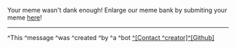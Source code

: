 Your meme wasn't dank enough! Enlarge our meme bank by submiting your meme [here](http://np.reddit.com/message/compose/?to=&amp;amp;subject=%s)!
****
^This ^message ^was ^created ^by ^a ^bot [^[Contact ^creator]](http://np.reddit.com/message/compose/?to=&amp;amp;subject=)[^[Github]](https://github.com/)